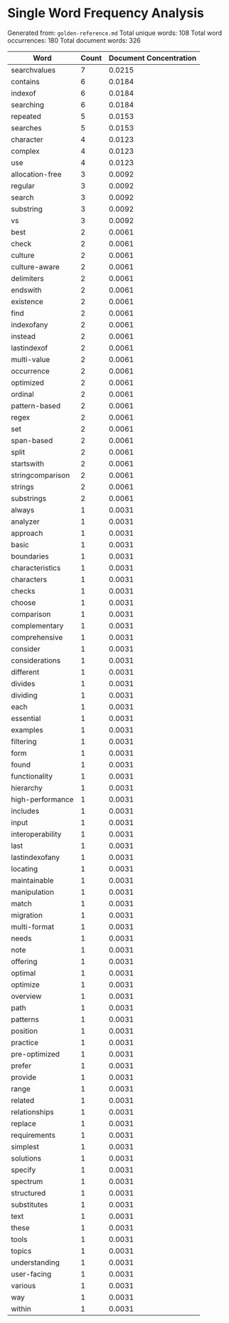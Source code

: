 # Single Word Frequency Analysis

Generated from: `golden-reference.md`
Total unique words: 108
Total word occurrences: 180
Total document words: 326

| Word | Count | Document Concentration |
|------|-------|------------------------|
| searchvalues | 7 | 0.0215 |
| contains | 6 | 0.0184 |
| indexof | 6 | 0.0184 |
| searching | 6 | 0.0184 |
| repeated | 5 | 0.0153 |
| searches | 5 | 0.0153 |
| character | 4 | 0.0123 |
| complex | 4 | 0.0123 |
| use | 4 | 0.0123 |
| allocation-free | 3 | 0.0092 |
| regular | 3 | 0.0092 |
| search | 3 | 0.0092 |
| substring | 3 | 0.0092 |
| vs | 3 | 0.0092 |
| best | 2 | 0.0061 |
| check | 2 | 0.0061 |
| culture | 2 | 0.0061 |
| culture-aware | 2 | 0.0061 |
| delimiters | 2 | 0.0061 |
| endswith | 2 | 0.0061 |
| existence | 2 | 0.0061 |
| find | 2 | 0.0061 |
| indexofany | 2 | 0.0061 |
| instead | 2 | 0.0061 |
| lastindexof | 2 | 0.0061 |
| multi-value | 2 | 0.0061 |
| occurrence | 2 | 0.0061 |
| optimized | 2 | 0.0061 |
| ordinal | 2 | 0.0061 |
| pattern-based | 2 | 0.0061 |
| regex | 2 | 0.0061 |
| set | 2 | 0.0061 |
| span-based | 2 | 0.0061 |
| split | 2 | 0.0061 |
| startswith | 2 | 0.0061 |
| stringcomparison | 2 | 0.0061 |
| strings | 2 | 0.0061 |
| substrings | 2 | 0.0061 |
| always | 1 | 0.0031 |
| analyzer | 1 | 0.0031 |
| approach | 1 | 0.0031 |
| basic | 1 | 0.0031 |
| boundaries | 1 | 0.0031 |
| characteristics | 1 | 0.0031 |
| characters | 1 | 0.0031 |
| checks | 1 | 0.0031 |
| choose | 1 | 0.0031 |
| comparison | 1 | 0.0031 |
| complementary | 1 | 0.0031 |
| comprehensive | 1 | 0.0031 |
| consider | 1 | 0.0031 |
| considerations | 1 | 0.0031 |
| different | 1 | 0.0031 |
| divides | 1 | 0.0031 |
| dividing | 1 | 0.0031 |
| each | 1 | 0.0031 |
| essential | 1 | 0.0031 |
| examples | 1 | 0.0031 |
| filtering | 1 | 0.0031 |
| form | 1 | 0.0031 |
| found | 1 | 0.0031 |
| functionality | 1 | 0.0031 |
| hierarchy | 1 | 0.0031 |
| high-performance | 1 | 0.0031 |
| includes | 1 | 0.0031 |
| input | 1 | 0.0031 |
| interoperability | 1 | 0.0031 |
| last | 1 | 0.0031 |
| lastindexofany | 1 | 0.0031 |
| locating | 1 | 0.0031 |
| maintainable | 1 | 0.0031 |
| manipulation | 1 | 0.0031 |
| match | 1 | 0.0031 |
| migration | 1 | 0.0031 |
| multi-format | 1 | 0.0031 |
| needs | 1 | 0.0031 |
| note | 1 | 0.0031 |
| offering | 1 | 0.0031 |
| optimal | 1 | 0.0031 |
| optimize | 1 | 0.0031 |
| overview | 1 | 0.0031 |
| path | 1 | 0.0031 |
| patterns | 1 | 0.0031 |
| position | 1 | 0.0031 |
| practice | 1 | 0.0031 |
| pre-optimized | 1 | 0.0031 |
| prefer | 1 | 0.0031 |
| provide | 1 | 0.0031 |
| range | 1 | 0.0031 |
| related | 1 | 0.0031 |
| relationships | 1 | 0.0031 |
| replace | 1 | 0.0031 |
| requirements | 1 | 0.0031 |
| simplest | 1 | 0.0031 |
| solutions | 1 | 0.0031 |
| specify | 1 | 0.0031 |
| spectrum | 1 | 0.0031 |
| structured | 1 | 0.0031 |
| substitutes | 1 | 0.0031 |
| text | 1 | 0.0031 |
| these | 1 | 0.0031 |
| tools | 1 | 0.0031 |
| topics | 1 | 0.0031 |
| understanding | 1 | 0.0031 |
| user-facing | 1 | 0.0031 |
| various | 1 | 0.0031 |
| way | 1 | 0.0031 |
| within | 1 | 0.0031 |
